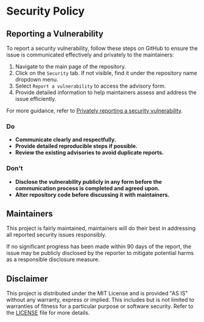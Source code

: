 # Security Policy

## Reporting a Vulnerability

To report a security vulnerability, follow these steps on GitHub to ensure the
issue is communicated effectively and privately to the maintainers:

1. Navigate to the main page of the repository.
2. Click on the `Security` tab. If not visible, find it under the repository
   name dropdown menu.
3. Select `Report a vulnerability` to access the advisory form.
4. Provide detailed information to help maintainers assess and address the issue
   efficiently.

For more guidance, refer to
[Privately reporting a security vulnerability](https://docs.github.com/en/code-security/security-advisories/guidance-on-reporting-and-writing-information-about-vulnerabilities/privately-reporting-a-security-vulnerability).

### Do

- **Communicate clearly and respectfully.**
- **Provide detailed reproducible steps if possible.**
- **Review the existing advisories to avoid duplicate reports.**

### Don't

- **Disclose the vulnerability publicly in any form before the communication
  process is completed and agreed upon.**
- **Alter repository code before discussing it with maintainers.**

## Maintainers

This project is fairly maintained, maintainers will do their best in addressing
all reported security issues responsibly.

If no significant progress has been made within 90 days of the report, the issue
may be publicly disclosed by the reporter to mitigate potential harms as a
responsible disclosure measure.

## Disclaimer

This project is distributed under the MIT License and is provided "AS IS"
without any warranty, express or implied. This includes but is not limited to
warranties of fitness for a particular purpose or software security. Refer to
the [LICENSE](https://github.com/gamedig/gamedig.github.io/blob/main/LICENSE)
file for more details.
